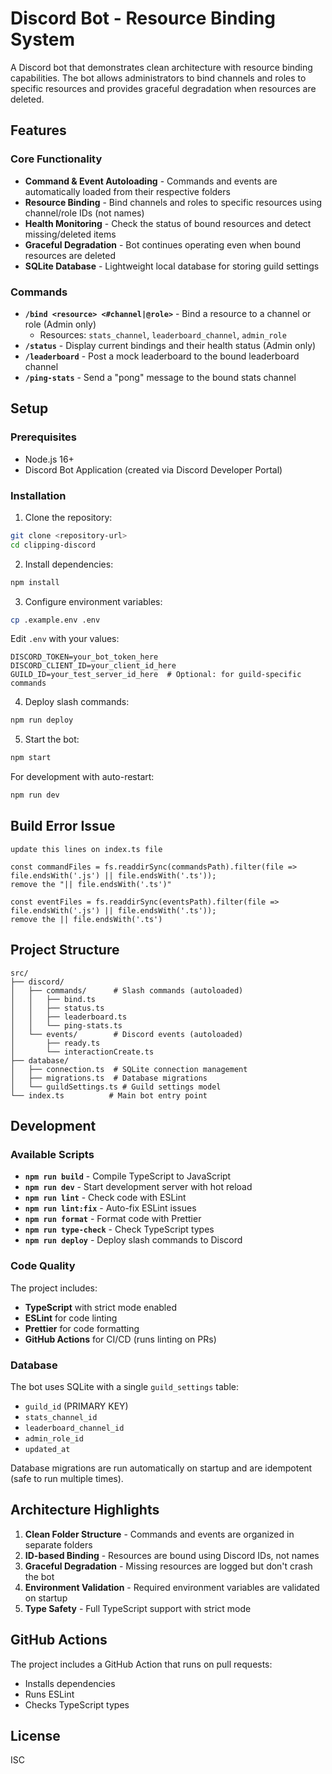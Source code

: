# Discord Bot - Resource Binding System

A Discord bot that demonstrates clean architecture with resource binding capabilities. The bot allows administrators to bind channels and roles to specific resources and provides graceful degradation when resources are deleted.

## Features

### Core Functionality
- **Command & Event Autoloading** - Commands and events are automatically loaded from their respective folders
- **Resource Binding** - Bind channels and roles to specific resources using channel/role IDs (not names)
- **Health Monitoring** - Check the status of bound resources and detect missing/deleted items
- **Graceful Degradation** - Bot continues operating even when bound resources are deleted
- **SQLite Database** - Lightweight local database for storing guild settings

### Commands

- **`/bind <resource> <#channel|@role>`** - Bind a resource to a channel or role (Admin only)
  - Resources: `stats_channel`, `leaderboard_channel`, `admin_role`
- **`/status`** - Display current bindings and their health status (Admin only)
- **`/leaderboard`** - Post a mock leaderboard to the bound leaderboard channel
- **`/ping-stats`** - Send a "pong" message to the bound stats channel

## Setup

### Prerequisites
- Node.js 16+ 
- Discord Bot Application (created via Discord Developer Portal)

### Installation

1. Clone the repository:
```bash
git clone <repository-url>
cd clipping-discord
```

2. Install dependencies:
```bash
npm install
```

3. Configure environment variables:
```bash
cp .example.env .env
```

Edit `.env` with your values:
```env
DISCORD_TOKEN=your_bot_token_here
DISCORD_CLIENT_ID=your_client_id_here
GUILD_ID=your_test_server_id_here  # Optional: for guild-specific commands
```

4. Deploy slash commands:
```bash
npm run deploy
```

5. Start the bot:
```bash
npm start
```

For development with auto-restart:
```bash
npm run dev
```

## Build Error Issue
```
update this lines on index.ts file

const commandFiles = fs.readdirSync(commandsPath).filter(file => file.endsWith('.js') || file.endsWith('.ts'));
remove the "|| file.endsWith('.ts')"

const eventFiles = fs.readdirSync(eventsPath).filter(file => file.endsWith('.js') || file.endsWith('.ts'));
remove the || file.endsWith('.ts')
```

## Project Structure

```
src/
├── discord/
│   ├── commands/      # Slash commands (autoloaded)
│   │   ├── bind.ts
│   │   ├── status.ts
│   │   ├── leaderboard.ts
│   │   └── ping-stats.ts
│   └── events/        # Discord events (autoloaded)
│       ├── ready.ts
│       └── interactionCreate.ts
├── database/
│   ├── connection.ts  # SQLite connection management
│   ├── migrations.ts  # Database migrations
│   └── guildSettings.ts # Guild settings model
└── index.ts          # Main bot entry point
```

## Development

### Available Scripts

- **`npm run build`** - Compile TypeScript to JavaScript
- **`npm run dev`** - Start development server with hot reload
- **`npm run lint`** - Check code with ESLint
- **`npm run lint:fix`** - Auto-fix ESLint issues
- **`npm run format`** - Format code with Prettier
- **`npm run type-check`** - Check TypeScript types
- **`npm run deploy`** - Deploy slash commands to Discord

### Code Quality

The project includes:
- **TypeScript** with strict mode enabled
- **ESLint** for code linting
- **Prettier** for code formatting
- **GitHub Actions** for CI/CD (runs linting on PRs)

### Database

The bot uses SQLite with a single `guild_settings` table:
- `guild_id` (PRIMARY KEY)
- `stats_channel_id`
- `leaderboard_channel_id`
- `admin_role_id`
- `updated_at`

Database migrations are run automatically on startup and are idempotent (safe to run multiple times).

## Architecture Highlights

1. **Clean Folder Structure** - Commands and events are organized in separate folders
2. **ID-based Binding** - Resources are bound using Discord IDs, not names
3. **Graceful Degradation** - Missing resources are logged but don't crash the bot
4. **Environment Validation** - Required environment variables are validated on startup
5. **Type Safety** - Full TypeScript support with strict mode

## GitHub Actions

The project includes a GitHub Action that runs on pull requests:
- Installs dependencies
- Runs ESLint
- Checks TypeScript types

## License

ISC